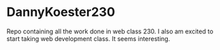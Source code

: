 # DannyKoester230
Repo containing all the work done in web class 230.
I also am excited to start taking web development class.
It seems interesting.
